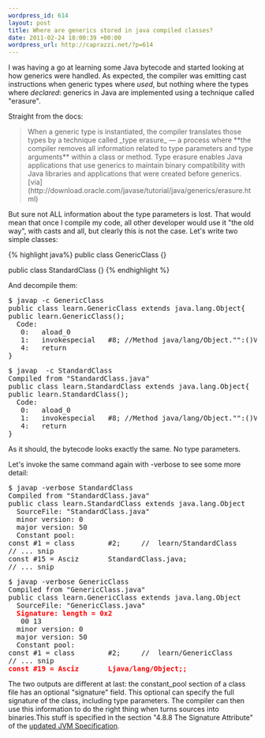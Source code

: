 ```yaml
--- 
wordpress_id: 614
layout: post
title: Where are generics stored in java compiled classes?
date: 2011-02-24 18:00:39 +00:00
wordpress_url: http://caprazzi.net/?p=614
---
```

I was having a go at learning some Java bytecode and started looking at how generics were handled. As expected, the compiler was emitting cast instructions when generic types where _used_, but nothing where the types where _declared_: generics in&nbsp;Java&nbsp;are implemented using a&nbsp;technique&nbsp;called "erasure". 

Straight from the docs:

<blockquote> When a generic type is instantiated, the compiler translates those types by a technique called&nbsp;_type erasure_ — a process where **the compiler removes all information related to type parameters and type arguments** within a class or method. Type erasure enables Java applications that use generics to maintain binary compatibility with Java libraries and applications that were created before generics. [via](http://download.oracle.com/javase/tutorial/java/generics/erasure.html) </blockquote>

But sure not ALL information about the type parameters is lost. That would mean that once I compile my code, all other developer would use it "the old way", with casts and all, but clearly this is not the case. Let's write two simple classes:

{% highlight java%}
public class GenericClass<T> {}

public class StandardClass {}
{% endhighlight %}

And decompile them:

<pre class="terminal">
$ javap -c GenericClass
public class learn.GenericClass extends java.lang.Object{
public learn.GenericClass();
  Code:
   0:   aload_0
   1:   invokespecial   #8; //Method java/lang/Object."<init>":()V
   4:   return
}
</pre>

<pre class="terminal">
$ javap  -c StandardClass
Compiled from "StandardClass.java"
public class learn.StandardClass extends java.lang.Object{
public learn.StandardClass();
  Code:
   0:   aload_0
   1:   invokespecial   #8; //Method java/lang/Object."<init>":()V
   4:   return
}
</pre>

As it should, the bytecode looks exactly the same. No type parameters.

Let's invoke the same command again with -verbose to see some more detail:

<pre class="terminal">
$ javap -verbose StandardClass
Compiled from "StandardClass.java"
public class learn.StandardClass extends java.lang.Object
  SourceFile: "StandardClass.java"
  minor version: 0
  major version: 50
  Constant pool:
const #1 = class        #2;     //  learn/StandardClass
// ... snip
const #15 = Asciz       StandardClass.java;
// ... snip
</pre>

<pre class="terminal">
$ javap -verbose GenericClass
Compiled from "GenericClass.java"
public class learn.GenericClass extends java.lang.Object
  SourceFile: "GenericClass.java"
  <strong style="color:red">Signature: length = 0x2</strong>
   00 13
  minor version: 0
  major version: 50
  Constant pool:
const #1 = class        #2;     //  learn/GenericClass
// ... snip
<strong style="color:red">const #19 = Asciz       <T:Ljava/lang/Object;>Ljava/lang/Object;;</strong>
</pre>

The two outputs are different at last: the constant_pool section of a class file has an optional "signature" field. This optional can specify the full signature of the class, including type parameters. The compiler can then use this information to do the right thing when turns sources into binaries.This stuff is specified in the section "4.8.8 The Signature Attribute" of the [updated JVM Specification](http://java.sun.com/docs/books/jvms/second_edition/jvms-clarify.html). 
